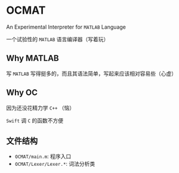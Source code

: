 # OCMAT

An Experimental Interpreter for `MATLAB` Language

一个试验性的 `MATLAB` 语言编译器（写着玩）

## Why MATLAB

写 `MATLAB` 写得挺多的，而且其语法简单，写起来应该相对容易些（心虚）

## Why OC

因为还没花精力学 `C++` （恼）

`Swift` 调 `C` 的函数不方便

## 文件结构

* `OCMAT/main.m`: 程序入口
* `OCMAT/Lexer/Lexer.*`: 词法分析类
